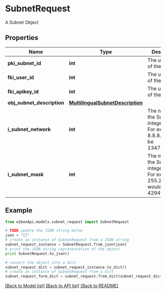 # SubnetRequest

A Subnet Object

## Properties
Name | Type | Description | Notes
------------ | ------------- | ------------- | -------------
**pki_subnet_id** | **int** | The unique ID of the Subnet | [optional] 
**fki_user_id** | **int** | The unique ID of the User | [optional] 
**fki_apikey_id** | **int** | The unique ID of the Apikey | [optional] 
**obj_subnet_description** | [**MultilingualSubnetDescription**](MultilingualSubnetDescription.md) |  | 
**i_subnet_network** | **int** | The network of the Subnet in integer form. For example 8.8.8.0 would be 134744064 | 
**i_subnet_mask** | **int** | The mask of the Subnet  in integer form. For example 255.255.255.0 would be 4294967040 | 

## Example

```python
from eZmaxApi.models.subnet_request import SubnetRequest

# TODO update the JSON string below
json = "{}"
# create an instance of SubnetRequest from a JSON string
subnet_request_instance = SubnetRequest.from_json(json)
# print the JSON string representation of the object
print SubnetRequest.to_json()

# convert the object into a dict
subnet_request_dict = subnet_request_instance.to_dict()
# create an instance of SubnetRequest from a dict
subnet_request_form_dict = subnet_request.from_dict(subnet_request_dict)
```
[[Back to Model list]](../README.md#documentation-for-models) [[Back to API list]](../README.md#documentation-for-api-endpoints) [[Back to README]](../README.md)


